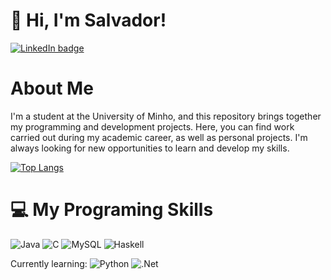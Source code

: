 
# 👋 Hi, I'm Salvador!

[![LinkedIn badge](https://img.shields.io/badge/-Salvador-blue?style=for-the-badge&logo=linkedin)](https://www.linkedin.com/in/salvador-barreto-994305330/)

# About Me
I'm a student at the University of Minho, and this repository brings together my programming and development projects. Here, you can find work carried out during my academic career, as well as personal projects. I'm always looking for new opportunities to learn and develop my skills.

[![Top Langs](https://github-readme-stats.vercel.app/api/top-langs/?username=R7ptide)](https://github.com/anuraghazra/github-readme-stats)

# 💻 My Programing Skills
<!-- Badges from https://github.com/Ileriayo/markdown-badges -->
![Java](https://img.shields.io/badge/java-%23ED8B00.svg?style=for-the-badge&logo=openjdk&logoColor=white)
![C](https://img.shields.io/badge/c-%2300599C.svg?style=for-the-badge&logo=c&logoColor=white)
![MySQL](https://img.shields.io/badge/mysql-4479A1.svg?style=for-the-badge&logo=mysql&logoColor=white)
![Haskell](https://img.shields.io/badge/Haskell-5e5086?style=for-the-badge&logo=haskell&logoColor=white)

Currently learning:
![Python](https://img.shields.io/badge/python-3670A0?style=for-the-badge&logo=python&logoColor=ffdd54)
![.Net](https://img.shields.io/badge/.NET-5C2D91?style=for-the-badge&logo=.net&logoColor=white)
